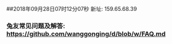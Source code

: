##2018年09月28日07时12分07秒 新址: 159.65.68.39
### 兔友常见问题及解答: https://github.com/wanggonging/d/blob/w/FAQ.md
